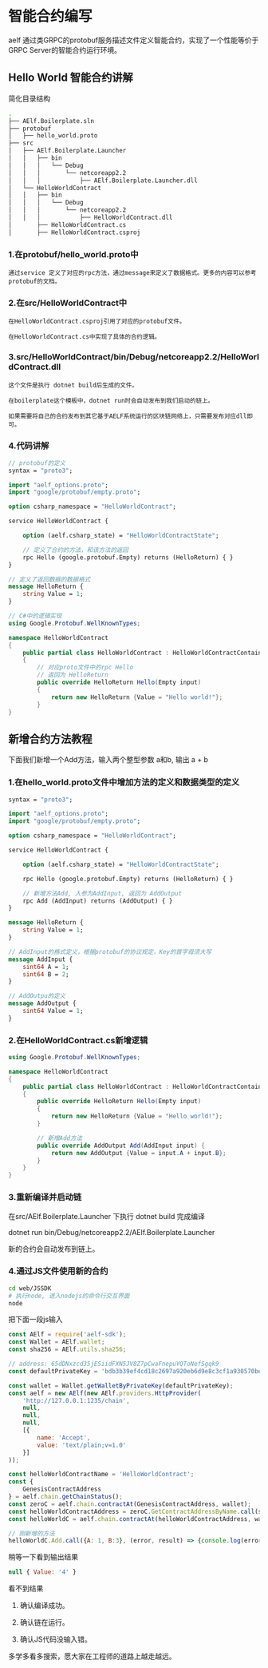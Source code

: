# 智能合约编写

aelf 通过类GRPC的protobuf服务描述文件定义智能合约，实现了一个性能等价于GRPC Server的智能合约运行环境。

## Hello World 智能合约讲解

简化目录结构

```bash
.
├── AElf.Boilerplate.sln
├── protobuf
│   ├── hello_world.proto
├── src
│   ├── AElf.Boilerplate.Launcher
│   │   ├── bin
│   │   │   └── Debug
│   │   │       └── netcoreapp2.2
│   │   │           ├── AElf.Boilerplate.Launcher.dll
│   └── HelloWorldContract
│   │   ├── bin
│   │   │   └── Debug
│   │   │       └── netcoreapp2.2
│   │   │           ├── HelloWorldContract.dll
│       ├── HelloWorldContract.cs
│       ├── HelloWorldContract.csproj
```

### 1.在protobuf/hello_world.proto中

    通过service 定义了对应的rpc方法，通过message来定义了数据格式。更多的内容可以参考protobuf的文档。

### 2.在src/HelloWorldContract中

    在HelloWorldContract.csproj引用了对应的protobuf文件。

    在HelloWorldContract.cs中实现了具体的合约逻辑。

### 3.src/HelloWorldContract/bin/Debug/netcoreapp2.2/HelloWorldContract.dll

    这个文件是执行 dotnet build后生成的文件。

    在boilerplate这个模板中，dotnet run时会自动发布到我们启动的链上。

    如果需要将自己的合约发布到其它基于AELF系统运行的区块链网络上，只需要发布对应dll即可。

### 4.代码讲解

```protobuf
// protobuf的定义
syntax = "proto3";

import "aelf_options.proto";
import "google/protobuf/empty.proto";

option csharp_namespace = "HelloWorldContract";

service HelloWorldContract {

    option (aelf.csharp_state) = "HelloWorldContractState";

    // 定义了合约的方法，和该方法的返回
    rpc Hello (google.protobuf.Empty) returns (HelloReturn) { }
}

// 定义了返回数据的数据格式
message HelloReturn {
    string Value = 1;
}
```

```C#
// C#中的逻辑实现
using Google.Protobuf.WellKnownTypes;

namespace HelloWorldContract
{
    public partial class HelloWorldContract : HelloWorldContractContainer.HelloWorldContractBase
    {
        // 对应proto文件中的rpc Hello
        // 返回为 HelloReturn
        public override HelloReturn Hello(Empty input)
        {
            return new HelloReturn {Value = "Hello world!"};
        }
}
```

## 新增合约方法教程

下面我们新增一个Add方法，输入两个整型参数 a和b, 输出 a + b

### 1.在hello_world.proto文件中增加方法的定义和数据类型的定义

```proto
syntax = "proto3";

import "aelf_options.proto";
import "google/protobuf/empty.proto";

option csharp_namespace = "HelloWorldContract";

service HelloWorldContract {

    option (aelf.csharp_state) = "HelloWorldContractState";

    rpc Hello (google.protobuf.Empty) returns (HelloReturn) { }

    // 新增方法Add, 入参为AddInput, 返回为 AddOutput
    rpc Add (AddInput) returns (AddOutput) { }
}

message HelloReturn {
    string Value = 1;
}

// AddInput的格式定义，根据protobuf的协议规定，Key的首字母须大写
message AddInput {
    sint64 A = 1;
    sint64 B = 2;
}

// AddOutpu的定义
message AddOutput {
    sint64 Value = 1;
}
```

### 2.在HelloWorldContract.cs新增逻辑

```C#
using Google.Protobuf.WellKnownTypes;

namespace HelloWorldContract
{
    public partial class HelloWorldContract : HelloWorldContractContainer.HelloWorldContractBase
    {
        public override HelloReturn Hello(Empty input)
        {
            return new HelloReturn {Value = "Hello world!"};
        }

        // 新增Add方法
        public override AddOutput Add(AddInput input) {
            return new AddOutput {Value = input.A + input.B};
        }
    }
}
```

### 3.重新编译并启动链

在src/AElf.Boilerplate.Launcher 下执行 dotnet build 完成编译

dotnet run bin/Debug/netcoreapp2.2/AElf.Boilerplate.Launcher

新的合约会自动发布到链上。

### 4.通过JS文件使用新的合约

```bash
cd web/JSSDK
# 执行node, 进入nodejs的命令行交互界面
node
```

把下面一段js输入

```js
const AElf = require('aelf-sdk');
const Wallet = AElf.wallet;
const sha256 = AElf.utils.sha256;

// address: 65dDNxzcd35jESiidFXN5JV8Z7pCwaFnepuYQToNefSgqk9
const defaultPrivateKey = 'bdb3b39ef4cd18c2697a920eb6d9e8c3cf1a930570beb37d04fb52400092c42b';

const wallet = Wallet.getWalletByPrivateKey(defaultPrivateKey);
const aelf = new AElf(new AElf.providers.HttpProvider(
    'http://127.0.0.1:1235/chain',
    null,
    null,
    null,
    [{
        name: 'Accept',
        value: 'text/plain;v=1.0'
    }]
));

const helloWorldContractName = 'HelloWorldContract';
const {
    GenesisContractAddress
} = aelf.chain.getChainStatus();
const zeroC = aelf.chain.contractAt(GenesisContractAddress, wallet);
const helloWorldContractAddress = zeroC.GetContractAddressByName.call(sha256(helloWorldContractName));
const helloWorldC = aelf.chain.contractAt(helloWorldContractAddress, wallet);

// 刚新增的方法
helloWorldC.Add.call({A: 1, B:3}, (error, result) => {console.log(error, result);})
```

稍等一下看到输出结果

```js
null { Value: '4' }
```

看不到结果

1. 确认编译成功。

2. 确认链在运行。

3. 确认JS代码没输入错。

多学多看多搜索，愿大家在工程师的道路上越走越远。
